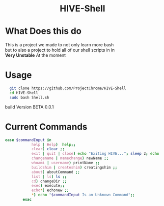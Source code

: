 <h1 align="center">HIVE-Shell</h1>

# What Does this do
  This is a project we made to not only learn more bash<br>
  but to also a project to hold all of our shell scripts in in<br>
**Very Unstable** At the moment

# Usage

```bash
  git clone https://github.com/ProjectChrome/HIVE-Shell
  cd HIVE-Shell
  sudo bash Shell.sh
```

build Version BETA 0.0.1

# Current Commands
```bash
case $commandInput in
            help | Help)  help;;
            clear) clear ;;
            exit | quit | close) echo "Exiting HIVE..."; sleep 2; echo "Thanks for using HIVE"; echo "Made By Wave Demure"; exit ;;
            changename | namechange) newName ;;
            whoami | username) printName ;;
            buildshim | createshim) creatingshim ;;
            about) aboutCommand ;;
            list | ls) ls ;;
            cd) changeDir ;;
            exec) execute;;
            echo*) echonew ;;
            *) echo "$commandInput Is an Unknown Command";;
        esac

```
